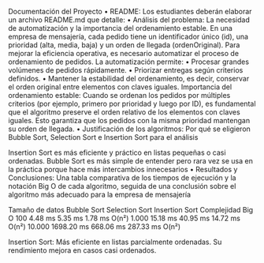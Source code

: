 Documentación del Proyecto 
• README: Los estudiantes deberán elaborar un archivo README.md que detalle: 
• Análisis del problema: La necesidad de automatización y la importancia del ordenamiento estable.
En una empresa de mensajería, cada pedido tiene un identificador único (id), una prioridad (alta, media, baja) y un orden de llegada (ordenOriginal). Para mejorar la eficiencia operativa, es necesario automatizar el proceso de ordenamiento de pedidos.
La automatización permite:
•	Procesar grandes volúmenes de pedidos rápidamente.
•	Priorizar entregas según criterios definidos.
•	Mantener la estabilidad del ordenamiento, es decir, conservar el orden original entre elementos con claves iguales.
 Importancia del ordenamiento estable:
Cuando se ordenan los pedidos por múltiples criterios (por ejemplo, primero por prioridad y luego por ID), es fundamental que el algoritmo preserve el orden relativo de los elementos con claves iguales. Esto garantiza que los pedidos con la misma prioridad mantengan su orden de llegada.
• Justificación de los algoritmos: Por qué se eligieron Bubble Sort, Selection Sort e Insertion Sort para el análisis

Insertion Sort es más eficiente y práctico en listas pequeñas o casi ordenadas.
Bubble Sort es más simple de entender pero rara vez se usa en la práctica porque hace más intercambios innecesarios
• Resultados y Conclusiones: Una tabla comparativa de los tiempos de ejecución y la notación Big O de cada algoritmo, seguida de una conclusión sobre el algoritmo más adecuado para la empresa de mensajería

Tamaño de datos	Bubble Sort	Selection Sort	Insertion Sort	Complejidad Big O
100	4.48 ms	5.35 ms	1.78 ms	O(n²)
1.000	15.18 ms	40.95 ms	14.72 ms	O(n²)
10.000	1698.20 ms	668.06 ms	287.33 ms	O(n²)


 Insertion Sort: Más eficiente en listas parcialmente ordenadas. Su rendimiento mejora en casos casi ordenados.
